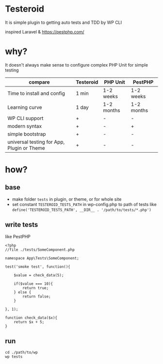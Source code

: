# Testeroid

It is simple plugin to getting auto tests and TDD by WP CLI

inspired Laravel & https://pestphp.com/

# why?

It doesn't always make sense to configure complex PHP Unit for simple testing

| compare | Testeroid | PHP Unit | PestPHP |
| --- | --- | --- | --- |
| Time to install and config | 1 min | 1-2 weeks | 1-2 weeks |
| Learning curve | 1 day | 1-2 months | 1-2 months |
| WP CLI support | + | - | - |
| modern syntax | + | - | + |
| simple bootstrap | + | - | - |
| universal testing for App, Plugin or Theme | + | - | - |

# how?

## base
- make folder `tests` in plugin, or theme, or for whole site
- set constant `TESTEROID_TESTS_PATH` in wp-config.php to path of tests like `define('TESTEROID_TESTS_PATH', __DIR__ . '/path/to/tests/*.php')`

## write tests

like PestPHP

```
<?php
//file ./tests/SomeComponent.php

namespace App\Tests\SomeComponent;

test('smoke test', function(){

    $value = check_data(5);

    if($value === 10){
        return true;
    } else {
        return false;
    }

}, 1);

function check_data($x){
    return $x + 5;
}
```

## run
```
cd ./path/to/wp
wp tests
```